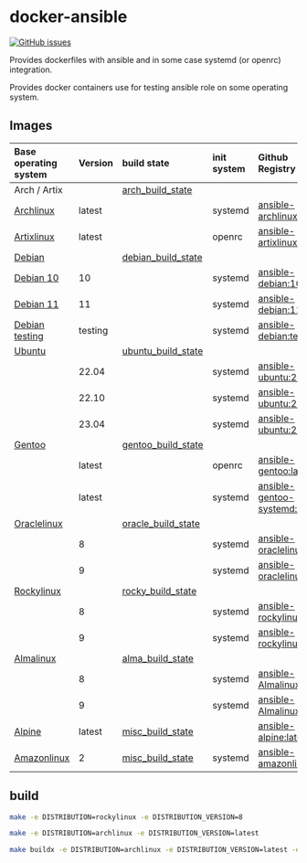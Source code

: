 # docker-ansible

[![GitHub issues](https://img.shields.io/github/issues/bodsch/docker-ansible)][issues]

[issues]: https://github.com/bodsch/docker-ansible/issues?q=is%3Aopen+is%3Aissue



Provides dockerfiles with ansible and in some case systemd (or openrc) integration.

Provides docker containers use for testing ansible role on some operating system.

## Images

| Base operating system            | Version | build state            | init system | Github Registry                   | Docker Hub                               |
| :------------------------------- | :-----  | :-----                 | :---------- | :------------------------------   | :-------------------------------------   |
| Arch / Artix                     |         | [arch_build_state][]   |             |                                   |                                          |
| [Archlinux][Archlinux]           | latest  |                        | systemd     | [ansible-archlinux:latest][]      | [bodsch/ansible-archlinux:latest][]      |
| [Artixlinux][Artixlinux]         | latest  |                        | openrc      | [ansible-artixlinux:latest][]     | [bodsch/ansible-artixlinux:latest][]     |
| [Debian][Debian]                 |         | [debian_build_state][] |             |                                   |                                          |
| [Debian 10][Debian]              | 10      |                        | systemd     | [ansible-debian:10][]             | [bodsch/ansible-debian:10][]             |
| [Debian 11][Debian]              | 11      |                        | systemd     | [ansible-debian:11][]             | [bodsch/ansible-debian:11][]             |
| [Debian testing][Debian]         | testing |                        | systemd     | [ansible-debian:testing][]        | [bodsch/ansible-debian:testing][]        |
| [Ubuntu][Ubuntu]                 |         | [ubuntu_build_state][] |             |                                   |                                          |
|                                  | 22.04   |                        | systemd     | [ansible-ubuntu:20.04][]          | [bodsch/ansible-ubuntu:20.04][]          |
|                                  | 22.10   |                        | systemd     | [ansible-ubuntu:22.10][]          | [bodsch/ansible-ubuntu:22.10][]          |
|                                  | 23.04   |                        | systemd     | [ansible-ubuntu:23.04][]          | [bodsch/ansible-ubuntu:23.04][]          |
| [Gentoo][Gentoo]                 |         | [gentoo_build_state][] |             |                                   |                                          |
|                                  | latest  |                        | openrc      | [ansible-gentoo:latest][]         | [bodsch/ansible-gentoo:latest][]         |
|                                  | latest  |                        | systemd     | [ansible-gentoo-systemd:latest][] | [bodsch/ansible-gentoo-systemd:latest][] |
| [Oraclelinux][Oraclelinux]       |         | [oracle_build_state][] |             |                                   |                                          |
|                                  | 8       |                        | systemd     | [ansible-oraclelinux:8][]         | [bodsch/ansible-oraclelinux:8][]         |
|                                  | 9       |                        | systemd     | [ansible-oraclelinux:9][]         | [bodsch/ansible-oraclelinux:9][]         |
| [Rockylinux][Rockylinux]         |         | [rocky_build_state][]  |             |                                   |                                          |
|                                  | 8       |                        | systemd     | [ansible-rockylinux:8][]          | [bodsch/ansible-rockylinux:8][]          |
|                                  | 9       |                        | systemd     | [ansible-rockylinux:9][]          | [bodsch/ansible-rockylinux:9][]          |
| [Almalinux][Almalinux]           |         | [alma_build_state][]   |             |                                   |                                          |
|                                  | 8       |                        | systemd     | [ansible-Almalinux:8][]           | [bodsch/ansible-Almalinux:8][]           |
|                                  | 9       |                        | systemd     | [ansible-Almalinux:9][]           | [bodsch/ansible-Almalinux:9][]           |
| [Alpine][Alpine]                 | latest  | [misc_build_state][]   |             | [ansible-alpine:latest][]         | [bodsch/ansible-alpine:latest][]         |
| [Amazonlinux][Amazonlinux]       | 2       | [misc_build_state][]   | systemd     | [ansible-amazonlinux:2][]         | [bodsch/ansible-amazonlinux:2][]         |

[Ubuntu]: https://hub.docker.com/_/ubuntu/
[Debian]: https://hub.docker.com/_/debian/
[Oraclelinux]: https://hub.docker.com/_/oraclelinux/
[Amazonlinux]: https://hub.docker.com/_/amazonlinux/
[Alpine]: https://hub.docker.com/_/alpine
[Archlinux]: https://hub.docker.com/r/base/archlinux/
[Artixlinux]: https://hub.docker.com/r/artixlinux/base
[Gentoo]: https://hub.docker.com/r/gentoo/stage3-amd64/
[Rockylinux]: https://hub.docker.com/r/rockylinux/rockylinux
[Almalinux]: https://hub.docker.com/_/almalinux

[arch_build_state]: https://img.shields.io/github/actions/workflow/status/bodsch/docker-ansible/build_arch.yml?branch=master
[debian_build_state]: https://img.shields.io/github/actions/workflow/status/bodsch/docker-ansible/build_debian.yml?branch=master
[ubuntu_build_state]: https://img.shields.io/github/actions/workflow/status/bodsch/docker-ansible/build_ubuntu.yml?branch=master
[gentoo_build_state]: https://img.shields.io/github/actions/workflow/status/bodsch/docker-ansible/build_gentoo.yml?branch=master
[oracle_build_state]: https://img.shields.io/github/actions/workflow/status/bodsch/docker-ansible/build_oraclelinux.yml?branch=master
[rocky_build_state]: https://img.shields.io/github/actions/workflow/status/bodsch/docker-ansible/build_rockylinux.yml?branch=master
[alma_build_state]: https://img.shields.io/github/actions/workflow/status/bodsch/docker-ansible/build_almalinux.yml?branch=master
[misc_build_state]: https://img.shields.io/github/actions/workflow/status/bodsch/docker-ansible/build_misc.yml?branch=master

[ansible-archlinux:latest]: https://github.com/bodsch/docker-ansible/pkgs/container/docker-ansible%2Fansible-archlinux
[ansible-artixlinux:latest]: https://github.com/bodsch/docker-ansible/pkgs/container/docker-ansible%2Fansible-artixlinux
[ansible-debian:10]: https://github.com/bodsch/docker-ansible/pkgs/container/docker-ansible%2Fansible-debian
[ansible-debian:11]: https://github.com/bodsch/docker-ansible/pkgs/container/docker-ansible%2Fansible-debian
[ansible-debian:testing]: https://github.com/bodsch/docker-ansible/pkgs/container/docker-ansible%2Fansible-debian
[ansible-ubuntu:20.04]: https://github.com/bodsch/docker-ansible/pkgs/container/docker-ansible%2Fansible-ubuntu
[ansible-ubuntu:22.04]: https://github.com/bodsch/docker-ansible/pkgs/container/docker-ansible%2Fansible-ubuntu
[ansible-ubuntu:22.10]: https://github.com/bodsch/docker-ansible/pkgs/container/docker-ansible%2Fansible-ubuntu
[ansible-ubuntu:23.04]: https://github.com/bodsch/docker-ansible/pkgs/container/docker-ansible%2Fansible-ubuntu
[ansible-alpine:latest]: https://github.com/bodsch/docker-ansible/pkgs/container/docker-ansible%2Fansible-alpine
[ansible-gentoo:latest]: https://github.com/bodsch/docker-ansible/pkgs/container/docker-ansible%2Fansible-gentoo
[ansible-gentoo-systemd:latest]: https://github.com/bodsch/docker-ansible/pkgs/container/docker-ansible%2Fansible-gentoo
[ansible-amazonlinux:2]: https://github.com/bodsch/docker-ansible/pkgs/container/docker-ansible%2Fansible-amazonlinux
[ansible-oraclelinux:8]: https://github.com/bodsch/docker-ansible/pkgs/container/docker-ansible%2Fansible-oraclelinux
[ansible-oraclelinux:9]: https://github.com/bodsch/docker-ansible/pkgs/container/docker-ansible%2Fansible-oraclelinux
[ansible-rockylinux:8]: https://github.com/bodsch/docker-ansible/pkgs/container/docker-ansible%2Fansible-rockylinux
[ansible-rockylinux:9]: https://github.com/bodsch/docker-ansible/pkgs/container/docker-ansible%2Fansible-rockylinux
[ansible-almalinux:8]: https://github.com/bodsch/docker-ansible/pkgs/container/docker-ansible%2Fansible-almalinux
[ansible-almalinux:9]: https://github.com/bodsch/docker-ansible/pkgs/container/docker-ansible%2Fansible-almalinux

[bodsch/ansible-archlinux:latest]: https://hub.docker.com/r/bodsch/ansible-archlinux
[bodsch/ansible-artixlinux:latest]: https://hub.docker.com/r/bodsch/ansible-artixlinux
[bodsch/ansible-debian:10]: https://hub.docker.com/r/bodsch/ansible-debian
[bodsch/ansible-debian:11]: https://hub.docker.com/r/bodsch/ansible-debian
[bodsch/ansible-debian:testing]: https://hub.docker.com/r/bodsch/ansible-debian
[bodsch/ansible-ubuntu:20.04]: https://hub.docker.com/r/bodsch/ansible-ubuntu
[bodsch/ansible-ubuntu:22.04]: https://hub.docker.com/r/bodsch/ansible-ubuntu
[bodsch/ansible-ubuntu:22.10]: https://hub.docker.com/r/bodsch/ansible-ubuntu
[bodsch/ansible-ubuntu:23.04]: https://hub.docker.com/r/bodsch/ansible-ubuntu
[bodsch/ansible-alpine:latest]: https://hub.docker.com/r/bodsch/ansible-alpine
[bodsch/ansible-gentoo:latest]: https://hub.docker.com/r/bodsch/ansible-gentoo
[bodsch/ansible-gentoo-systemd:latest]: https://hub.docker.com/r/bodsch/ansible-gentoo-systemd
[bodsch/ansible-amazonlinux:2]: https://hub.docker.com/r/bodsch/ansible-amazonlinux
[bodsch/ansible-oraclelinux:8]: https://hub.docker.com/r/bodsch/ansible-oraclelinux
[bodsch/ansible-oraclelinux:9]: https://hub.docker.com/r/bodsch/ansible-oraclelinux
[bodsch/ansible-rockylinux:8]: https://hub.docker.com/r/bodsch/ansible-rockylinux
[bodsch/ansible-rockylinux:9]: https://hub.docker.com/r/bodsch/ansible-rockylinux
[bodsch/ansible-almalinux:8]: https://hub.docker.com/r/bodsch/ansible-almalinux
[bodsch/ansible-almalinux:9]: https://hub.docker.com/r/bodsch/ansible-almalinux

## build

```bash
make -e DISTRIBUTION=rockylinux -e DISTRIBUTION_VERSION=8

make -e DISTRIBUTION=archlinux -e DISTRIBUTION_VERSION=latest

make buildx -e DISTRIBUTION=archlinux -e DISTRIBUTION_VERSION=latest -e PLATFORM=linux/amd64
```
